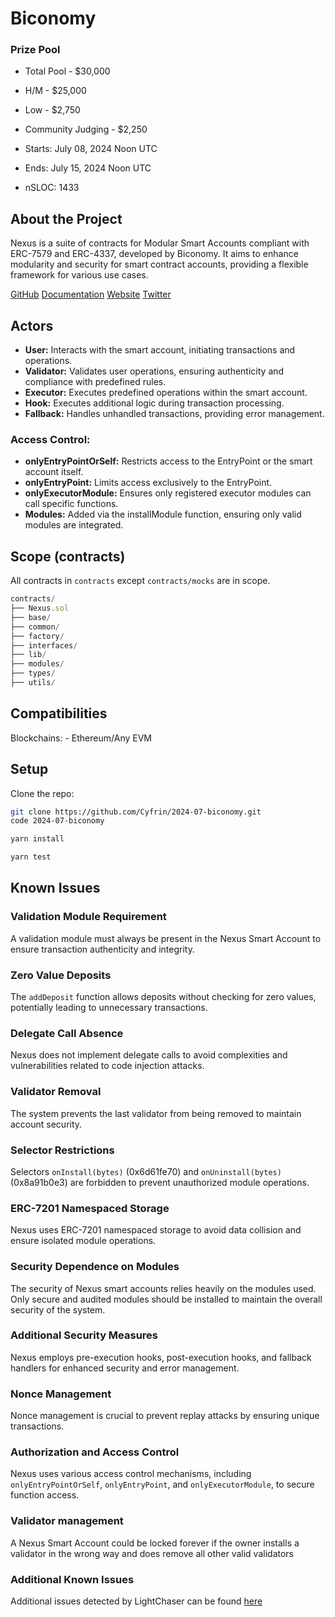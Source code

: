 # Biconomy

### Prize Pool

- Total Pool - $30,000
- H/M - $25,000
- Low - $2,750
- Community Judging - $2,250

- Starts: July 08, 2024 Noon UTC
- Ends: July 15, 2024 Noon UTC

- nSLOC: 1433

[//]: # (contest-details-open)

## About the Project

Nexus is a suite of contracts for Modular Smart Accounts compliant with ERC-7579 and ERC-4337, developed by Biconomy. It aims to enhance modularity and security for smart contract accounts, providing a flexible framework for various use cases.

[GitHub](https://github.com/bcnmy/nexus)
[Documentation](https://github.com/bcnmy/nexus/wiki)
[Website](https://biconomy.io)
[Twitter](https://twitter.com/biconomy)

## Actors

- **User:** Interacts with the smart account, initiating transactions and operations.
- **Validator:** Validates user operations, ensuring authenticity and compliance with predefined rules.
- **Executor:** Executes predefined operations within the smart account.
- **Hook:** Executes additional logic during transaction processing.
- **Fallback:** Handles unhandled transactions, providing error management.

### Access Control:

- **onlyEntryPointOrSelf:** Restricts access to the EntryPoint or the smart account itself.
- **onlyEntryPoint:** Limits access exclusively to the EntryPoint.
- **onlyExecutorModule:** Ensures only registered executor modules can call specific functions.
- **Modules:** Added via the installModule function, ensuring only valid modules are integrated.

[//]: # (contest-details-close)

[//]: # (scope-open)

## Scope (contracts)

All contracts in `contracts` except `contracts/mocks` are in scope.

```js
contracts/
├── Nexus.sol
├── base/
├── common/
├── factory/
├── interfaces/
├── lib/
├── modules/
├── types/
├── utils/
```

## Compatibilities

Blockchains:
    - Ethereum/Any EVM

[//]: # (scope-close)

[//]: # (getting-started-open)

## Setup

Clone the repo:
```bash
git clone https://github.com/Cyfrin/2024-07-biconomy.git
code 2024-07-biconomy
```

```bash
yarn install

yarn test
```

[//]: # (getting-started-close)

[//]: # (known-issues-open)

## Known Issues

### Validation Module Requirement
A validation module must always be present in the Nexus Smart Account to ensure transaction authenticity and integrity.

### Zero Value Deposits
The `addDeposit` function allows deposits without checking for zero values, potentially leading to unnecessary transactions.

### Delegate Call Absence
Nexus does not implement delegate calls to avoid complexities and vulnerabilities related to code injection attacks.

### Validator Removal
The system prevents the last validator from being removed to maintain account security.

### Selector Restrictions
Selectors `onInstall(bytes)` (0x6d61fe70) and `onUninstall(bytes)` (0x8a91b0e3) are forbidden to prevent unauthorized module operations.

### ERC-7201 Namespaced Storage
Nexus uses ERC-7201 namespaced storage to avoid data collision and ensure isolated module operations.

### Security Dependence on Modules
The security of Nexus smart accounts relies heavily on the modules used. Only secure and audited modules should be installed to maintain the overall security of the system.

### Additional Security Measures
Nexus employs pre-execution hooks, post-execution hooks, and fallback handlers for enhanced security and error management.

### Nonce Management
Nonce management is crucial to prevent replay attacks by ensuring unique transactions.

### Authorization and Access Control
Nexus uses various access control mechanisms, including `onlyEntryPointOrSelf`, `onlyEntryPoint`, and `onlyExecutorModule`, to secure function access.

### Validator management
A Nexus Smart Account could be locked forever if the owner installs a validator in the wrong way and does remove all other valid validators

### Additional Known Issues
Additional issues detected by LightChaser can be found [here](https://github.com/Cyfrin/2024-07-biconomy/issues/1)

[//]: # (known-issues-close)

